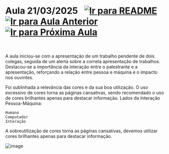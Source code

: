 # Aula 21/03/2025 &nbsp; [![Ir para README](https://img.shields.io/badge/Indice-Verde?style=for-the-badge)](../README.md#indice) &nbsp; [![Ir para Aula Anterior](https://img.shields.io/badge/Anterior-Aula%204-007ACC?style=for-the-badge)](../aulas/14-03-2025.md) [![Ir para Próxima Aula](https://img.shields.io/badge/Próxima-Aula%206-007ACC?style=for-the-badge)](../aulas/28-03-2025.md)

<br>

<p>
A aula iniciou-se com a apresentação de um trabalho pendente de dois colegas, seguida de um alerta sobre a correta apresentação de trabalhos. Destacou-se a importância da interação entre o palestrante e a apresentação, reforçando a relação entre pessoa e máquina e o impacto nos ouvintes.

Foi sublinhada a relevância das cores e da sua boa utilização. O uso excessivo de cores torna as páginas cansativas, sendo recomendado o uso de cores brilhantes apenas para destacar informação.
Lados da Interação Pessoa-Máquina:

    Humano
    Computador
    Interação
</p>

<p>

A sobreutilização de cores torna as páginas cansativas, devemos utilizar cores brilhantes apenas para destacar informação.

</p>

![image](https://github.com/user-attachments/assets/fdc0ae56-b5b8-48a6-bd98-1913e730012f)

